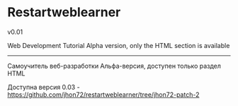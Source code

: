 # <h1>Restartweblearner</h1> v0.01

Web Development Tutorial
Alpha version, only the HTML section is available

<hr>

Cамоучитель веб-разработки
Альфа-версия, доступен только раздел HTML

Доступна версия 0.03 - https://github.com/jhon72/restartweblearner/tree/jhon72-patch-2
